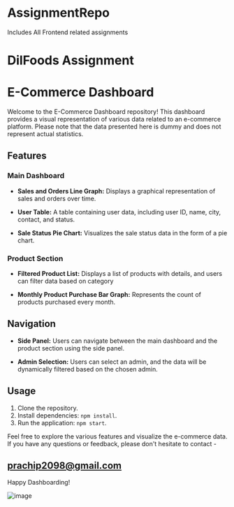 # AssignmentRepo
Includes All Frontend related assignments
# DilFoods Assignment
# E-Commerce Dashboard

Welcome to the E-Commerce Dashboard repository! This dashboard provides a visual representation of various data related to an e-commerce platform. Please note that the data presented here is dummy and does not represent actual statistics.

## Features

### Main Dashboard

- **Sales and Orders Line Graph:** Displays a graphical representation of sales and orders over time.
  
- **User Table:** A table containing user data, including user ID, name, city, contact, and status.
  
- **Sale Status Pie Chart:** Visualizes the sale status data in the form of a pie chart.

### Product Section

- **Filtered Product List:** Displays a list of products with details, and users can filter data based on category

- **Monthly Product Purchase Bar Graph:** Represents the count of products purchased every month.

## Navigation

- **Side Panel:** Users can navigate between the main dashboard and the product section using the side panel.

- **Admin Selection:** Users can select an admin, and the data will be dynamically filtered based on the chosen admin.

## Usage

1. Clone the repository.
2. Install dependencies: `npm install`.
3. Run the application: `npm start`.

Feel free to explore the various features and visualize the e-commerce data. If you have any questions or feedback, please don't hesitate to contact - 
## prachip2098@gmail.com

Happy Dashboarding!

![image](https://github.com/prachipanwar/AssignmentRepo/assets/48548726/3188f8c9-3671-4d93-9792-963654e172ee)


